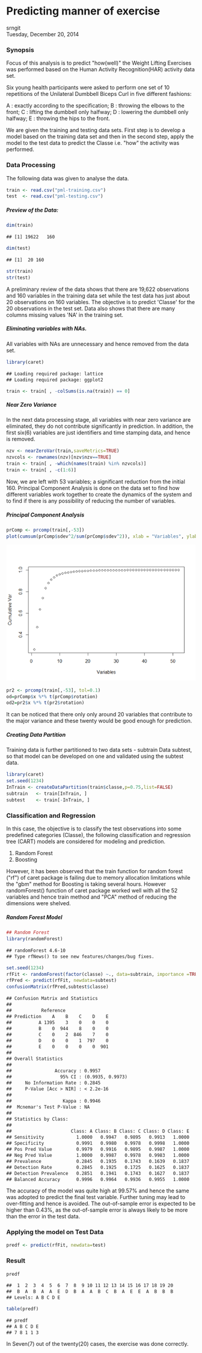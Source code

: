 # Predicting manner of exercise
srngit  
Tuesday, December 20, 2014  
### Synopsis
Focus of this analysis is to predict "how(well)" the Weight Lifting Exercises was performed based on the Human Activity Recognition(HAR) activity data set.

Six young health participants were asked to perform one set of 10 repetitions of the Unilateral Dumbbell Biceps Curl in five different fashions: 

A : exactly according to the specification;
B : throwing the elbows to the front; 
C : lifting the dumbbell only halfway;
D : lowering the dumbbell only halfway;
E : throwing the hips to the front.

We are given the training and testing data sets. First step is to develop a model based on the training data set and then in the second step, apply the model to the test data to predict the Classe i.e. "how" the activity was performed.     

### Data Processing
The following data was given to analyse the data. 


```r
train <- read.csv("pml-training.csv")
test  <- read.csv("pml-testing.csv")
```

##### Preview of the Data: 

```r
dim(train)
```

```
## [1] 19622   160
```

```r
dim(test)
```

```
## [1]  20 160
```


```r
str(train)
str(test)
```

A preliminary review of the data shows that there are 19,622 observations and 160 variables in the training data set while the test data has just about 20 observations on 160 variables. The objective is to predict 'Classe' for the 20 observations in the test set. Data also shows that there are many columns missing values 'NA' in the training set.

##### Eliminating variables with NAs. 
All variables with NAs are unnecessary and hence removed from the data set.


```r
library(caret)
```

```
## Loading required package: lattice
## Loading required package: ggplot2
```

```r
train <- train[ , -colSums(is.na(train)) == 0]
```

##### Near Zero Variance
In the next data processing stage, all variables with near zero variance are eliminated, they do not contribute significantly in prediction. In addition, the first six(6) variables are just identifiers and time stamping data, and hence is removed.  


```r
nzv <- nearZeroVar(train,saveMetrics=TRUE)
nzvcols <- rownames(nzv)[nzv$nzv==TRUE]
train <- train[ , -which(names(train) %in% nzvcols)]
train <- train[ , -c(1:6)]
```

Now, we are left with 53 variables; a significant reduction from the initial 160. Principal Component Analysis is done on the data set to find how different variables work together to create the dynamics of the system and to find if there is any possibility of reducing the number of variables. 

##### Principal Component Analysis


```r
prComp <- prcomp(train[,-53])
plot(cumsum(prComp$sdev^2/sum(prComp$sdev^2)), xlab = "Variables", ylab="Cumulative Var")
```

![](pml_files/figure-html/unnamed-chunk-6-1.png) 

```r
pr2 <- prcomp(train[,-53], tol=0.1)
od=prComp$x %*% t(prComp$rotation)
od2=pr2$x %*% t(pr2$rotation)
```

It can be noticed that there only only around 20 variables that contribute to the major variance and these twenty would be good enough for prediction.  

##### Creating Data Partition
Training data is further partitioned to two data sets - subtrain Data subtest, so that model can be developed on one and validated using the subtest data.  


```r
library(caret)
set.seed(1234)
InTrain <- createDataPartition(train$classe,p=0.75,list=FALSE)
subtrain   <- train[InTrain, ]
subtest    <- train[-InTrain, ]
```

### Classification and Regression 
In this case, the objective is to classify the test observations into some predefined categories (Classe), the following classification and regression tree (CART) models are considered for modeling and prediction. 

1. Random Forest
2. Boosting 

However, it has been observed that the train function for random forest ("rf") of caret package is failing due to memory allocation limitations while the  "gbm" method for Boosting is taking several hours. However randomForest() function of caret package worked well with all the 52 variables and hence train method and "PCA" method of reducing the dimensions were shelved.  

##### Random Forest Model

```r
## Random Forest 
library(randomForest)
```

```
## randomForest 4.6-10
## Type rfNews() to see new features/changes/bug fixes.
```

```r
set.seed(1234)
rfFit <- randomForest(factor(classe) ~., data=subtrain, importance =TRUE)
rfPred <- predict(rfFit, newdata=subtest)
confusionMatrix(rfPred,subtest$classe)
```

```
## Confusion Matrix and Statistics
## 
##           Reference
## Prediction    A    B    C    D    E
##          A 1395    3    0    0    0
##          B    0  944    8    0    0
##          C    0    2  846    7    0
##          D    0    0    1  797    0
##          E    0    0    0    0  901
## 
## Overall Statistics
##                                           
##                Accuracy : 0.9957          
##                  95% CI : (0.9935, 0.9973)
##     No Information Rate : 0.2845          
##     P-Value [Acc > NIR] : < 2.2e-16       
##                                           
##                   Kappa : 0.9946          
##  Mcnemar's Test P-Value : NA              
## 
## Statistics by Class:
## 
##                      Class: A Class: B Class: C Class: D Class: E
## Sensitivity            1.0000   0.9947   0.9895   0.9913   1.0000
## Specificity            0.9991   0.9980   0.9978   0.9998   1.0000
## Pos Pred Value         0.9979   0.9916   0.9895   0.9987   1.0000
## Neg Pred Value         1.0000   0.9987   0.9978   0.9983   1.0000
## Prevalence             0.2845   0.1935   0.1743   0.1639   0.1837
## Detection Rate         0.2845   0.1925   0.1725   0.1625   0.1837
## Detection Prevalence   0.2851   0.1941   0.1743   0.1627   0.1837
## Balanced Accuracy      0.9996   0.9964   0.9936   0.9955   1.0000
```

The accuracy of the model was quite high at 99.57% and hence the same was adopted to predict the final test variable. Further tuning may lead to over-fitting and hence is avoided. The out-of-sample error is expected to be higher than 0.43%, as the out-of-sample error is always likely to be more than the error in the test data.   

### Applying the model on Test Data

```r
predf <- predict(rfFit, newdata=test)
```

### Result


```r
predf
```

```
##  1  2  3  4  5  6  7  8  9 10 11 12 13 14 15 16 17 18 19 20 
##  B  A  B  A  A  E  D  B  A  A  B  C  B  A  E  E  A  B  B  B 
## Levels: A B C D E
```

```r
table(predf)
```

```
## predf
## A B C D E 
## 7 8 1 1 3
```

In Seven(7) out of the twenty(20) cases, the exercise was done correctly.     

